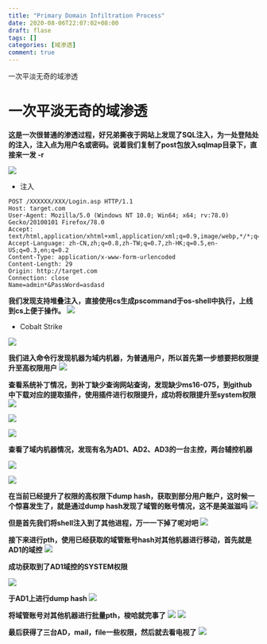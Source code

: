 ```yaml
---
title: "Primary Domain Infiltration Process"
date: 2020-08-06T22:07:02+08:00
draft: flase
tags: []
categories: [域渗透]
comment: true
---
```


一次平淡无奇的域渗透
<!--more-->

# 一次平淡无奇的域渗透

**这是一次很普通的渗透过程，好兄弟撕夜于网站上发现了SQL注入，为一处登陆处的注入，注入点为用户名或密码。说着我们复制了post包放入sqlmap目录下，直接来一发 -r**

![](https://maekdown-1300474679.cos.ap-beijing.myqcloud.com/20200806215003.png)

- 注入
 
```
POST /XXXXXX/XXX/Login.asp HTTP/1.1Host: target.comUser-Agent: Mozilla/5.0 (Windows NT 10.0; Win64; x64; rv:78.0) Gecko/20100101 Firefox/78.0Accept: text/html,application/xhtml+xml,application/xml;q=0.9,image/webp,*/*;q=0.8Accept-Language: zh-CN,zh;q=0.8,zh-TW;q=0.7,zh-HK;q=0.5,en-US;q=0.3,en;q=0.2Content-Type: application/x-www-form-urlencodedContent-Length: 29Origin: http://target.comConnection: closeName=admin*&PassWord=asdasd
```

**我们发现支持堆叠注入，直接使用cs生成pscommand于os-shell中执行，上线到cs上便于操作。**
![](https://maekdown-1300474679.cos.ap-beijing.myqcloud.com/20200806213001.png)

- Cobalt Strike

![](https://maekdown-1300474679.cos.ap-beijing.myqcloud.com/20200806170834.png)

**我们进入命令行发现机器为域内机器，为普通用户，所以首先第一步想要把权限提升至高权限用户**
![](https://maekdown-1300474679.cos.ap-beijing.myqcloud.com/20200806171436.png)

**查看系统补丁情况，到补丁缺少查询网站查询，发现缺少ms16-075，到github中下载对应的提取插件，使用插件进行权限提升，成功将权限提升至system权限**
![](https://maekdown-1300474679.cos.ap-beijing.myqcloud.com/20200806213748.png)

![](https://maekdown-1300474679.cos.ap-beijing.myqcloud.com/20200806171907.png)

![](https://maekdown-1300474679.cos.ap-beijing.myqcloud.com/20200806172346.png)

**查看了域内机器情况，发现有名为AD1、AD2、AD3的一台主控，两台辅控机器**

![](https://maekdown-1300474679.cos.ap-beijing.myqcloud.com/20200806213951.png)

![](https://maekdown-1300474679.cos.ap-beijing.myqcloud.com/20200806173031.png)

**在当前已经提升了权限的高权限下dump hash，获取到部分用户账户，这时候一个惊喜发生了，就是通过dump hash发现了域管的账号情况，这不是美滋滋吗**
![](https://maekdown-1300474679.cos.ap-beijing.myqcloud.com/20200806173723.png)

**但是首先我们将shell注入到了其他进程，万一一下掉了呢对吧**
![](https://maekdown-1300474679.cos.ap-beijing.myqcloud.com/20200806173827.png)

**接下来进行pth，使用已经获取的域管账号hash对其他机器进行移动，首先就是AD1的域控**
![](https://maekdown-1300474679.cos.ap-beijing.myqcloud.com/20200806174332.png)

**成功获取到了AD1域控的SYSTEM权限**

![](https://maekdown-1300474679.cos.ap-beijing.myqcloud.com/20200806174556.png)

**于AD1上进行dump hash**
![](https://maekdown-1300474679.cos.ap-beijing.myqcloud.com/20200806174814.png)

**将域管账号对其他机器进行批量pth，梭哈就完事了**
![](https://maekdown-1300474679.cos.ap-beijing.myqcloud.com/20200806221913.png)
![](https://maekdown-1300474679.cos.ap-beijing.myqcloud.com/20200806215338.png)

**最后获得了三台AD，mail，file一些权限，然后就去看电视了**
![](https://maekdown-1300474679.cos.ap-beijing.myqcloud.com/20200806194313.png)